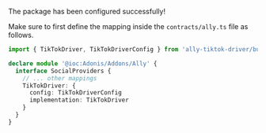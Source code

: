 The package has been configured successfully!

Make sure to first define the mapping inside the `contracts/ally.ts` file as follows.

```ts
import { TikTokDriver, TikTokDriverConfig } from 'ally-tiktok-driver/build/standalone'

declare module '@ioc:Adonis/Addons/Ally' {
  interface SocialProviders {
    // ... other mappings
    TikTokDriver: {
      config: TikTokDriverConfig
      implementation: TikTokDriver
    }
  }
}
```
